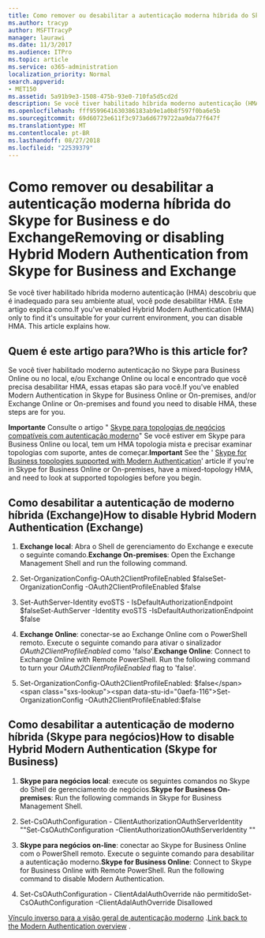 ```yaml
---
title: Como remover ou desabilitar a autenticação moderna híbrida do Skype for Business e do Exchange
ms.author: tracyp
author: MSFTTracyP
manager: laurawi
ms.date: 11/3/2017
ms.audience: ITPro
ms.topic: article
ms.service: o365-administration
localization_priority: Normal
search.appverid:
- MET150
ms.assetid: 5a91b9e3-1508-475b-93e0-710fa5d5cd2d
description: Se você tiver habilitado híbrida moderno autenticação (HMA) descobriu que é inadequado para seu ambiente atual, você pode desabilitar HMA. Este artigo explica como.
ms.openlocfilehash: fff9599641630386183ab9e1a0b8f597f0ba6e5b
ms.sourcegitcommit: 69d60723e611f3c973a6d6779722aa9da77f647f
ms.translationtype: MT
ms.contentlocale: pt-BR
ms.lasthandoff: 08/27/2018
ms.locfileid: "22539379"
---
```

# <a name="removing-or-disabling-hybrid-modern-authentication-from-skype-for-business-and-exchange"></a><span data-ttu-id="0aefa-104">Como remover ou desabilitar a autenticação moderna híbrida do Skype for Business e do Exchange</span><span class="sxs-lookup"><span data-stu-id="0aefa-104">Removing or disabling Hybrid Modern Authentication from Skype for Business and Exchange</span></span>

<span data-ttu-id="0aefa-p102">Se você tiver habilitado híbrida moderno autenticação (HMA) descobriu que é inadequado para seu ambiente atual, você pode desabilitar HMA. Este artigo explica como.</span><span class="sxs-lookup"><span data-stu-id="0aefa-p102">If you've enabled Hybrid Modern Authentication (HMA) only to find it's unsuitable for your current environment, you can disable HMA. This article explains how.</span></span>
  
## <a name="who-is-this-article-for"></a><span data-ttu-id="0aefa-107">Quem é este artigo para?</span><span class="sxs-lookup"><span data-stu-id="0aefa-107">Who is this article for?</span></span>

<span data-ttu-id="0aefa-108">Se você tiver habilitado moderno autenticação no Skype para Business Online ou no local, e/ou Exchange Online ou local e encontrado que você precisa desabilitar HMA, essas etapas são para você.</span><span class="sxs-lookup"><span data-stu-id="0aefa-108">If you've enabled Modern Authentication in Skype for Business Online or On-premises, and/or Exchange Online or On-premises and found you need to disable HMA, these steps are for you.</span></span>
  
 <span data-ttu-id="0aefa-109">**Importante** Consulte o artigo " [Skype para topologias de negócios compatíveis com autenticação moderno](https://technet.microsoft.com/en-us/library/mt803262.aspx)" Se você estiver em Skype para Business Online ou local, tem um HMA topologia mista e precisar examinar topologias com suporte, antes de começar.</span><span class="sxs-lookup"><span data-stu-id="0aefa-109">**Important** See the ' [Skype for Business topologies supported with Modern Authentication](https://technet.microsoft.com/en-us/library/mt803262.aspx)' article if you're in Skype for Business Online or On-premises, have a mixed-topology HMA, and need to look at supported topologies before you begin.</span></span>
  
## <a name="how-to-disable-hybrid-modern-authentication-exchange"></a><span data-ttu-id="0aefa-110">Como desabilitar a autenticação de moderno híbrida (Exchange)</span><span class="sxs-lookup"><span data-stu-id="0aefa-110">How to disable Hybrid Modern Authentication (Exchange)</span></span>

1. <span data-ttu-id="0aefa-111">**Exchange local**: Abra o Shell de gerenciamento do Exchange e execute o seguinte comando.</span><span class="sxs-lookup"><span data-stu-id="0aefa-111">**Exchange On-premises**: Open the Exchange Management Shell and run the following command.</span></span> 
    
1. <span data-ttu-id="0aefa-112">Set-OrganizationConfig-OAuth2ClientProfileEnabled $false</span><span class="sxs-lookup"><span data-stu-id="0aefa-112">Set-OrganizationConfig -OAuth2ClientProfileEnabled $false</span></span>
    
2. <span data-ttu-id="0aefa-113">Set-AuthServer-Identity evoSTS - IsDefaultAuthorizationEndpoint $false</span><span class="sxs-lookup"><span data-stu-id="0aefa-113">Set-AuthServer -Identity evoSTS -IsDefaultAuthorizationEndpoint $false</span></span>
    
2. <span data-ttu-id="0aefa-p103">**Exchange Online**: conectar-se ao Exchange Online com o PowerShell remoto. Execute o seguinte comando para ativar o sinalizador *OAuth2ClientProfileEnabled* como 'falso'.</span><span class="sxs-lookup"><span data-stu-id="0aefa-p103">**Exchange Online**: Connect to Exchange Online with Remote PowerShell. Run the following command to turn your  *OAuth2ClientProfileEnabled*  flag to 'false'.</span></span> 
    
1. <span data-ttu-id="0aefa-116">Set-OrganizationConfig-OAuth2ClientProfileEnabled: $false</span><span class="sxs-lookup"><span data-stu-id="0aefa-116">Set-OrganizationConfig -OAuth2ClientProfileEnabled:$false</span></span>
    
## <a name="how-to-disable-hybrid-modern-authentication-skype-for-business"></a><span data-ttu-id="0aefa-117">Como desabilitar a autenticação de moderno híbrida (Skype para negócios)</span><span class="sxs-lookup"><span data-stu-id="0aefa-117">How to disable Hybrid Modern Authentication (Skype for Business)</span></span>

1. <span data-ttu-id="0aefa-118">**Skype para negócios local**: execute os seguintes comandos no Skype do Shell de gerenciamento de negócios.</span><span class="sxs-lookup"><span data-stu-id="0aefa-118">**Skype for Business On-premises**: Run the following commands in Skype for Business Management Shell.</span></span>
    
1. <span data-ttu-id="0aefa-119">Set-CsOAuthConfiguration - ClientAuthorizationOAuthServerIdentity ""</span><span class="sxs-lookup"><span data-stu-id="0aefa-119">Set-CsOAuthConfiguration -ClientAuthorizationOAuthServerIdentity ""</span></span>
    
2. <span data-ttu-id="0aefa-p104">**Skype para negócios on-line**: conectar ao Skype for Business Online com o PowerShell remoto. Execute o seguinte comando para desabilitar a autenticação moderno.</span><span class="sxs-lookup"><span data-stu-id="0aefa-p104">**Skype for Business Online**: Connect to Skype for Business Online with Remote PowerShell. Run the following command to disable Modern Authentication.</span></span> 
    
1. <span data-ttu-id="0aefa-122">Set-CsOAuthConfiguration - ClientAdalAuthOverride não permitido</span><span class="sxs-lookup"><span data-stu-id="0aefa-122">Set-CsOAuthConfiguration -ClientAdalAuthOverride Disallowed</span></span>
    
<span data-ttu-id="0aefa-123">[Vínculo inverso para a visão geral de autenticação moderno](hybrid-modern-auth-overview.md) .</span><span class="sxs-lookup"><span data-stu-id="0aefa-123">[Link back to the Modern Authentication overview](hybrid-modern-auth-overview.md) .</span></span> 
  

